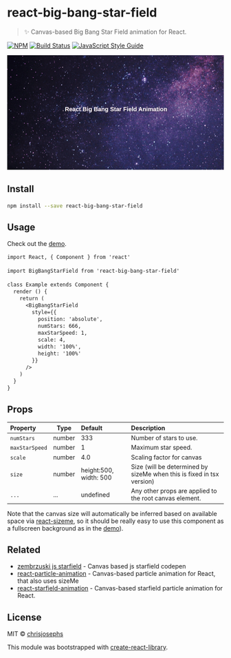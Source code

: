 # react-big-bang-star-field

> ✨ Canvas-based Big Bang Star Field animation for React.

[![NPM](https://img.shields.io/npm/v/react-starfield-animation.svg)](https://www.npmjs.com/package/react-big-bang-star-field) [![Build Status](https://travis-ci.org/chrisjosephs/react-big-bang-starfield-animation.svg?branch=master)](https://travis-ci.org/chrisjosephs/react-sbig-bang-starfield) [![JavaScript Style Guide](https://img.shields.io/badge/code_style-standard-brightgreen.svg)](https://standardjs.com)

[![Demo](https://raw.githubusercontent.com/chrisjosephs/react-big-bang-star-field/master/example/example.gif)](https://chrisjosephs.github.io/react-big-bang-star-field-/)

## Install

```bash
npm install --save react-big-bang-star-field
```

## Usage

Check out the [demo](https://chrisjosephs.github.io/react-big-bang-starfield/).

```tsx
import React, { Component } from 'react'

import BigBangStarField from 'react-big-bang-star-field'

class Example extends Component {
  render () {
    return (
      <BigBangStarField
        style={{
          position: 'absolute',
          numStars: 666,
          maxStarSpeed: 1,
          scale: 4,
          width: '100%',
          height: '100%'
        }}
      />
    )
  }
}
```

## Props

| Property      | Type               | Default                              | Description                                                                                                                                  |
|:----------------|------------------|:-------------------------------------|:---------------------------------------------------------------------------------------------------------------------------------------------|
| `numStars`      | number           | 333                                  | Number of stars to use. |
| `maxStarSpeed`  | number           | 1                                    | Maximum star speed. |
| `scale`         | number           | 4.0                                  | Scaling factor for canvas  |
| `size`          | number           | height:500, width: 500               | Size (will be determined by sizeMe when this is fixed in tsx version) |
| `...`           | ...              | undefined                            | Any other props are applied to the root canvas element. |

Note that the canvas size will automatically be inferred based on available space via [react-sizeme](https://github.com/ctrlplusb/react-sizeme), so it should be really easy to use this component as a fullscreen background as in the [demo](https://chrisjosephs.github.io/react-big-bang-starfield/)).

## Related
- [zembrzuski js starfield](https://codepen.io/zembrzuski/pen/zRzMab) - Canvas based js starfield codepen
- [react-particle-animation](https://github.com/transitive-bullshit/react-particle-animation) - Canvas-based particle animation for React, that also uses sizeMe
- [react-starfield-animation](https://github.com/transitive-bullshit/react-starfield-animation) - Canvas-based starfield particle animation for React.
## License

MIT © [chrisjosephs](https://github.com/chrisjosephs)

This module was bootstrapped with [create-react-library](https://github.com/transitive-bullshit/create-react-library).
